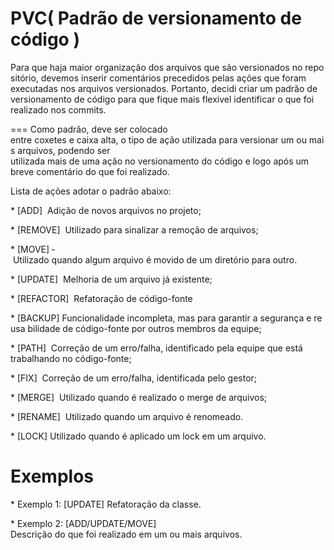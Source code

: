 PVC( Padrão de versionamento de código )
===


Para que haja maior organização dos arquivos que são versionados no repositório, devemos inserir comentários precedidos pelas ações que foram executadas nos arquivos versionados. Portanto, decidi criar um padrão de versionamento de código para que fique mais flexivel identificar o que foi realizado nos commits. 

===
Como padrão, deve ser colocado entre coxetes e caixa alta, o tipo de ação utilizada para versionar um ou mais arquivos, podendo ser utilizada mais de uma ação no versionamento do código e logo após um breve comentário do que foi realizado. 

Lista de ações adotar o padrão abaixo: 

* [ADD] ­ Adição de novos arquivos no projeto;

* [REMOVE] ­ Utilizado para sinalizar a remoção de arquivos;

* [MOVE] ­ Utilizado quando algum arquivo é movido de um diretório para outro.

* [UPDATE] ­ Melhoria de um arquivo já existente;

* [REFACTOR] ­ Refatoração de código-fonte

* [BACKUP] Funcionalidade incompleta, mas para garantir a segurança e reusa
bilidade de código-­fonte por outros membros da equipe;

* [PATH] ­ Correção de um erro/falha, identificado pela equipe que está trabalhando no código-fonte;

* [FIX] ­ Correção de um erro/falha, identificada pelo gestor;

* [MERGE] ­ Utilizado quando é realizado o merge de arquivos;

* [RENAME] ­ Utilizado quando um arquivo é renomeado.

* [LOCK] Utilizado quando é aplicado um lock em um arquivo.


 
Exemplos
===

* Exemplo 1: [UPDATE] Refatoração da classe. 

* Exemplo 2: [ADD/UPDATE/MOVE] Descrição do que foi realizado em um ou mais arquivos. 
